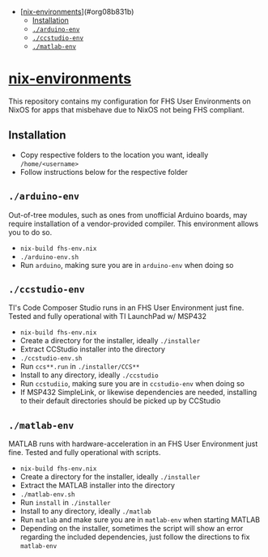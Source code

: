 - [[nix-environments](https://git.sr.ht/~haoxiangliew/nix-environments)](#org08b831b)
  - [Installation](#org8655f1f)
  - [`./arduino-env`](#org3592ef4)
  - [`./ccstudio-env`](#orgc3775d3)
  - [`./matlab-env`](#org9327e5b)



<a id="org08b831b"></a>

# [nix-environments](https://git.sr.ht/~haoxiangliew/nix-environments)

This repository contains my configuration for FHS User Environments on NixOS for apps that misbehave due to NixOS not being FHS compliant.


<a id="org8655f1f"></a>

## Installation

-   Copy respective folders to the location you want, ideally `/home/<username>`
-   Follow instructions below for the respective folder


<a id="org3592ef4"></a>

## `./arduino-env`

Out-of-tree modules, such as ones from unofficial Arduino boards, may require installation of a vendor-provided compiler. This environment allows you to do so.

-   `nix-build fhs-env.nix`
-   `./arduino-env.sh`
-   Run `arduino`, making sure you are in `arduino-env` when doing so


<a id="orgc3775d3"></a>

## `./ccstudio-env`

TI's Code Composer Studio runs in an FHS User Environment just fine. Tested and fully operational with TI LaunchPad w/ MSP432

-   `nix-build fhs-env.nix`
-   Create a directory for the installer, ideally `./installer`
-   Extract CCStudio installer into the directory
-   `./ccstudio-env.sh`
-   Run `ccs**.run` in `./installer/CCS**`
-   Install to any directory, ideally `./ccstudio`
-   Run `ccstudiio`, making sure you are in `ccstudio-env` when doing so
-   If MSP432 SimpleLink, or likewise dependencies are needed, installing to their default directories should be picked up by CCStudio


<a id="org9327e5b"></a>

## `./matlab-env`

MATLAB runs with hardware-acceleration in an FHS User Environment just fine. Tested and fully operational with scripts.

-   `nix-build fhs-env.nix`
-   Create a directory for the installer, ideally `./installer`
-   Extract the MATLAB installer into the directory
-   `./matlab-env.sh`
-   Run `install` in `./installer`
-   Install to any directory, ideally `./matlab`
-   Run `matlab` and make sure you are in `matlab-env` when starting MATLAB
-   Depending on the installer, sometimes the script will show an error regarding the included dependencies, just follow the directions to fix `matlab-env`